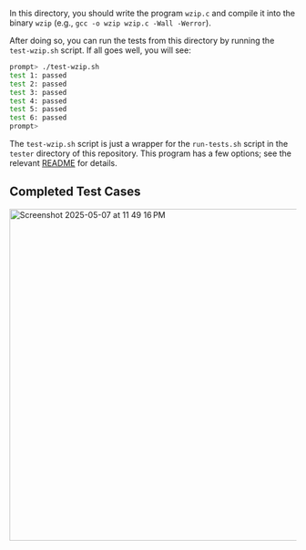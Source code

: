 
In this directory, you should write the program `wzip.c` and compile it into
the binary `wzip` (e.g., `gcc -o wzip wzip.c -Wall -Werror`).

After doing so, you can run the tests from this directory by running the
`test-wzip.sh` script. If all goes well, you will see:

```sh
prompt> ./test-wzip.sh
test 1: passed
test 2: passed
test 3: passed
test 4: passed
test 5: passed
test 6: passed
prompt>
```

The `test-wzip.sh` script is just a wrapper for the `run-tests.sh` script in
the `tester` directory of this repository. This program has a few options; see
the relevant
[README](https://github.com/remzi-arpacidusseau/ostep-projects/blob/master/tester/README.md)
for details.
## Completed Test Cases
<img width="582" alt="Screenshot 2025-05-07 at 11 49 16 PM" src="https://github.com/user-attachments/assets/cc28f813-e278-4572-bf60-7295d38baab8" />
